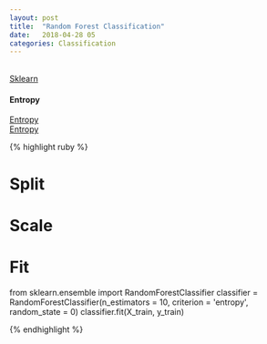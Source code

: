```yaml
---
layout: post
title:  "Random Forest Classification"
date:   2018-04-28 05
categories: Classification
---
```

<br />

<a href="http://scikit-learn.org/stable/modules/generated/sklearn.ensemble.RandomForestClassifier.html#sklearn.ensemble.RandomForestClassifier">
Sklearn
</a>
<br />
<h4>Entropy</h4>
<a href="https://bricaud.github.io/personal-blog/entropy-in-decision-trees/">
Entropy
</a>
<br />
<a href="https://nullpointerexception1.wordpress.com/2017/12/13/entropy-in-machine-learning/">
Entropy
</a>

{% highlight ruby %}

# Split
# Scale

# Fit
from sklearn.ensemble import RandomForestClassifier
classifier = RandomForestClassifier(n_estimators = 10, criterion = 'entropy', random_state = 0)
classifier.fit(X_train, y_train)

{% endhighlight %}
